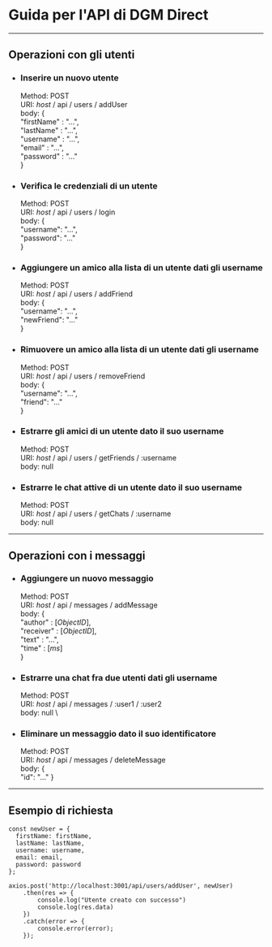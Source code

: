 # Guida per l'API di DGM Direct

---------

## Operazioni con gli utenti

* ### Inserire un nuovo utente
  Method: POST \
  URI: _host_ / api / users / addUser \
  body: { \
  "firstName" : "...", \
  "lastName"  : "...", \
  "username"  : "...", \
  "email"     : "...", \
  "password"  : "..." \
  }

* ### Verifica le credenziali di un utente
  Method: POST \
  URI: _host_ / api / users / login \
  body: { \
  "username": "...", \
  "password": "..." \
  }

* ### Aggiungere un amico alla lista di un utente dati gli username
  Method: POST \
  URI: _host_ / api / users / addFriend \
  body: { \
  "username": "...", \
  "newFriend": "..." \
  }

* ### Rimuovere un amico alla lista di un utente dati gli username
  Method: POST \
  URI: _host_ / api / users / removeFriend \
  body: { \
  "username": "...", \
  "friend": "..." \
  }

* ### Estrarre gli amici di un utente dato il suo username
  Method: POST \
  URI: _host_ / api / users / getFriends / :username \
  body: null

* ### Estrarre le chat attive di un utente dato il suo username
  Method: POST \
  URI: _host_ / api / users / getChats / :username \
  body: null

---

## Operazioni con i messaggi

* ### Aggiungere un nuovo messaggio
  Method: POST \
  URI: _host_ / api / messages / addMessage \
  body: { \
  "author"  : [_ObjectID_], \
  "receiver"  : [_ObjectID_], \
  "text" : "...", \
  "time"  : [_ms_] \
  }

* ### Estrarre una chat fra due utenti dati gli username
  Method: POST \
  URI: _host_ / api / messages / :user1 / :user2 \
  body: null \

* ### Eliminare un messaggio dato il suo identificatore
  Method: POST \
  URI: _host_ / api / messages / deleteMessage \
  body: { \
  "id": "..."
  }
---

## Esempio di richiesta

    const newUser = {
      firstName: firstName,
      lastName: lastName,
      username: username,
      email: email,
      password: password
    };

    axios.post('http://localhost:3001/api/users/addUser', newUser)
        .then(res => {
            console.log("Utente creato con successo")
            console.log(res.data)
        })
        .catch(error => {
            console.error(error);
        });